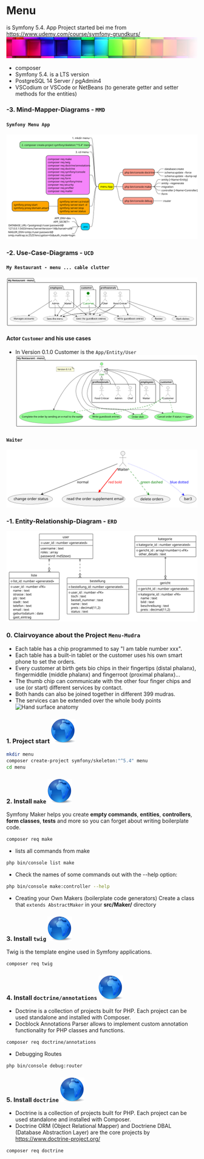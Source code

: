 # Menu 
is Symfony 5.4. App Project started bei me from https://www.udemy.com/course/symfony-grundkurs/
![](public/img/logo.png)
* composer
* Symfony 5.4. is a LTS version
* PostgreSQL 14 Server / pgAdmin4
* VSCodium or VSCode or NetBeans (to generate getter and setter methods for the entities)

### -3. Mind-Mapper-Diagrams - ```MMD```

#### ```Symfony Menu App```
![](/out/public/doc/MMD/MMD.svg)

### -2. Use-Case-Diagrams - ```UCD```
#### ```My Restaurant - menu ... cable clutter```
![Customer UCD](out/public/doc/UCD-menu/UCD-menu.svg)
#### Actor ```Customer``` and his use cases
* In Version 0.1.0 Customer is the ```App/Entity/User```
![Customer UCD](out/public/doc/UCD-customer_v1/UCD-customer_v1.svg)

#### ```Waiter```
![Waiter UCD](out/public/doc/UCD-kellner/UCD-kellner.svg)

### -1. Entity-Relationship-Diagram - ```ERD```

![Menu ERD](out/public/doc/ERD/ERD.svg)


### 0. Clairvoyance about the Project ```Menu-Mudra```

* Each table has a chip programmed to say "I am table number xxx".
* Each table has a built-in tablet or the customer uses his own smart phone to set the orders.
* Every customer at birth gets bio chips in their fingertips (distal phalanx), fingermiddle (middle phalanx) and fingerroot (proximal phalanx)...
* The thumb chip can communicate with the other four finger chips and use (or start) different services by contact.
* Both hands can also be joined together in different 399 mudras.
* The services can be extended over the whole body points
![Hand surface anatomy](https://cdn.vectorstock.com/i/1000x1000/55/32/hand-surface-anatomy-vector-4125532.webp)


### 1. Project start <a href="https://symfony.com/doc/current/setup.html#creating-symfony-applications"><img src="public/img/globe.png" alt="kugel" width="64"></a>
```bash
mkdir menu
composer create-project symfony/skeleton:"^5.4" menu
cd menu  
```

### 2. Install ```make``` <a href="https://symfony.com/bundles/SymfonyMakerBundle/current/index.html"><img src="public/img/globe.png" alt="kugel" width="64"></a>

Symfony Maker helps you create **empty commands**, **entities**, **controllers**, **form classes**, **tests** and more so you can forget about writing boilerplate code.

```bash
composer req make
```

* lists all commands from make

```bash
php bin/console list make
```

* Check the names of some commands out with the --help option:

```bash
php bin/console make:controller --help
```

* Creating your Own Makers (boilerplate code generators)
Create a class that ```extends AbstractMaker``` in your **src/Maker/** directory

### 3. Install ```twig``` <a href="https://symfony.com/doc/current/reference/twig_reference.html"><img src="public/img/globe.png" alt="kugel" width="64"></a>

Twig is the template engine used in Symfony applications. 

```bash
composer req twig
```


### 4. Install ```doctrine/annotations``` <a href="https://www.doctrine-project.org/projects/annotations.html"><img src="public/img/globe.png" alt="kugel" width="64"></a>
- Doctrine is a collection of projects built for PHP. Each project can be used standalone and installed with Composer.
- Docblock Annotations Parser allows to implement custom annotation functionality for PHP classes and functions.

```bash
composer req doctrine/annotations
```

* Debugging Routes

```bash
php bin/console debug:router
```

### 5. Install ```doctrine``` <a href="https://www.doctrine-project.org/projects/annotations.html"><img src="public/img/globe.png" alt="kugel" width="64"></a>
- Doctrine is a collection of projects built for PHP. Each project can be used standalone and installed with Composer.
- Doctrine ORM (Object Relational Mapper) and Doctriene DBAL (Database Abstraction Layer) are the core projects by https://www.doctrine-project.org/

```bash
composer req doctrine
```
